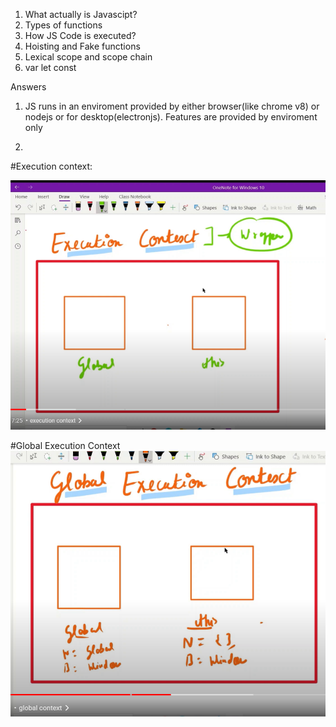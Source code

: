 1. What actually is Javascipt?
2. Types of functions
3. How JS Code is executed?
4. Hoisting and Fake functions
5. Lexical scope and scope chain
6. var let const


Answers
1. JS runs in an enviroment provided by either browser(like chrome v8) or nodejs or for desktop(electronjs).
Features are provided by enviroment only 


3. 
#Execution context:

![alt text](https://raw.githubusercontent.com/ravencode/web-dev-pep/master/JS-Interview-Qs/img/exc-context.png)


#Global Execution Context
![alt text](https://github.com/ravencode/web-dev-pep/blob/master/JS-Interview-Qs/img/global-exc-context.png)
